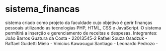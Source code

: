 # sistema_financas
sistema criado como projeto da faculdade cujo objetivo é gerir finanças pessoais utilizando as tecnologias PHP, HTML, CSS e JavaScript. O sistema permitirá a inserção e gerenciamento de receitas e despesas. 
Integrantes:
João Barros Guatura da Costa - 22013545-2
Rafael Souza Osadzuk -
Raffael Guidetti Mielo -
Vinicius Kawasugui Santiago -
Leonardo Pedrozo -
